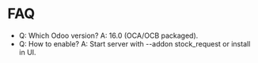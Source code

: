 # FAQ

- Q: Which Odoo version? A: 16.0 (OCA/OCB packaged).
- Q: How to enable? A: Start server with --addon stock_request or install in UI.
